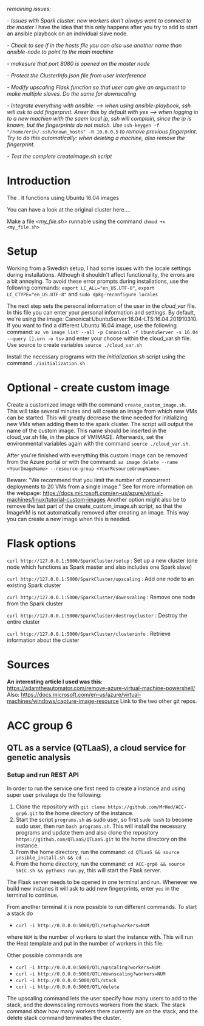 _remaining issues:_ 

_- Issues with Spark cluster: new workers don't always want to connect to the master_ I have the idea that this only happens after you try to add to start an ansible playbook on an individual slave node. 

_- Check to see if in the hosts file you can also use another name than ansible-node to point to the main machine_

_- makesure that port 8080 is opened on the master node_

_- Protect the ClusterInfo.json file from user interference_

_- Modify upscaling Flask function so that user can give an argument to make multiple slaves. Do the same for downscaling_

_- Integrate everything with ansible: --> when using ansible-playbook, ssh will ask to add fingerprint. Anser this by default with yes --> when logging in to a new machien with the saem local ip, ssh will complain, since the ip is known, but the fingerprints do not match. Use_ `ssh-keygen -f "/home/erik/.ssh/known_hosts" -R 10.0.0.5` _to remove previous fingerprint. Try to do this automatically: when deleting a machine, also remove the fingerprint._

_- Test the complete createimage.sh script_


# Introduction
The . It functions using Ubuntu 16.04 images  

You can have a look at the original cluster here....

Make a file _<my_file.sh>_  runnable using the command `chmod +x <my_file.sh>`

# Setup

Working from a Swedish setup, I had some issues with the locale settings during installations. Although it shouldn't affect functionality, the errors are a bit annoying. To avoid these error prompts during installations, use the following commands: `export LC_ALL="en_US.UTF-8"`, `export LC_CTYPE="en_US.UTF-8"` and `sudo dpkg-reconfigure locales`

The next step sets the personal information of the user in the _cloud_var_ file. In this file you can enter your personal information and settings. By default, we're using the image: Canonical:UbuntuServer:16.04-LTS:16.04.201910310. If you want to find a different Ubuntu 16.04 image, use the following command: `az vm image list --all -p Canonical -f UbuntuServer -s 16.04 --query [].urn -o tsv` and enter your choose within the cloud_var.sh file. Use source to create variables `source ./cloud_var.sh`

Install the necessary programs with the _initialization.sh_ script using the command `./initialization.sh`

# Optional - create custom image
Create a customized image with the command `create_custom_image.sh`. This will take several minutes and will create an image from which new VMs can be started. This will greatly decrease the time needed for initializing new VMs when adding them to the spark cluster. The script will output the name of the custom image. This name should be inserted in the cloud_var.sh file, in the place of VMIMAGE. Afterwards, set the environmental variables again with the command `source ./cloud_var.sh`.

After you're finished with everything this custom image can be removed from the Azure portal or with the command: `az image delete --name <YourImageName> --resource-group <YourResourceGroupName>`.


Beware: "We recommend that you limit the number of concurrent deployments to 20 VMs from a single image."
See for more information on the webpage: https://docs.microsoft.com/en-us/azure/virtual-machines/linux/tutorial-custom-images
Another option might also be to remove the last part of the create_custom_image.sh script, so that the ImageVM is not automatically removed after creating an image. This way you can create a new image when this is needed.


# Flask options

`curl http://127.0.0.1:5000/SparkCluster/setup` : Set up a new cluster (one node which functions as Spark master and also includes one Spark slave)

`curl http://127.0.0.1:5000/SparkCluster/upscaling` : Add one node to an existing Spark cluster

`curl http://127.0.0.1:5000/SparkCluster/downscaling` : Remove one node from the Spark cluster

`curl http://127.0.0.1:5000/SparkCluster/destroycluster` : Destroy the entire cluster

`curl http://127.0.0.1:5000/SparkCluster/clusterinfo` : Retrieve information about the cluster


# Sources
__An interesting article I used was this:__ https://adamtheautomator.com/remove-azure-virtual-machine-powershell/ 
Also: https://docs.microsoft.com/en-us/azure/virtual-machines/windows/capture-image-resource
Link to the two other git repos.




# ACC group 6
## QTL as a service (QTLaaS), a cloud service for genetic analysis

### Setup and run REST API 
In order to run the service one first need to create a instance and using super user privalage do the following: 
1. Clone the repository with `git clone https://github.com/MrHed/ACC-grp6.git` to the home directory of the instance.
2. Start the script `programs.sh` as sudo user, so first `sudo bash` to become sudo user, then run `bash programs.sh`. This will install the necessary programs and update them and also clone the repository `https://github.com/QTLaaS/QTLaaS.git` to the home directory on the instance.
3. From the home directory, run the command: `cd QTLaaS && source ansible_install.sh && cd ..`
4. From the home directory, run the command: `cd ACC-grp6 && source SNIC.sh && python3 run.py`, this will start the Flask server.


The Flask server needs to be opened in one terminal and run. Whenever we build new instanes it will ask to add new fingerprints, enter `yes` in the terminal to continue.


From another terminal it is now possible to run different commands. To start a stack do
* `curl -i http://0.0.0.0:5000/QTL/setup?workers=NUM`  

where `NUM` is the number of workers to start the instance with. This will run the Heat template and put in the number of workers in this file.   

Other possible commands are  
* `curl -i http://0.0.0.0:5000/QTL/upscaling?workers=NUM`
* `curl -i http://0.0.0.0:5000/QTL/downscaling?workers=NUM`
* `curl -i http://0.0.0.0:5000/QTL/stack`
* `curl -i http://0.0.0.0:5000/QTL/delete`

The upscaling command lets the user specify how many users to add to the stack, and the downscaling removes workers from the stack. The stack command show how many workers there currently are on the stack, and the delete stack command terminates the cluster. 
